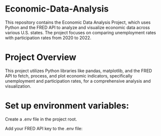 # Economic-Data-Analysis

This repository contains the Economic Data Analysis Project, which uses Python and the FRED API to analyze and visualize economic data across various U.S. states. The project focuses on comparing unemployment rates with participation rates from 2020 to 2022.

# Project Overview

This project utilizes Python libraries like pandas, matplotlib, and the FRED API to fetch, process, and plot economic indicators, specifically unemployment and participation rates, for a comprehensive analysis and visualization.

# Set up environment variables:

Create a .env file in the project root.

Add your FRED API key to the .env file:
